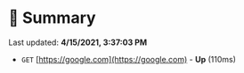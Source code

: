 # 📖 Summary
Last updated: **4/15/2021, 3:37:03 PM**

- `GET` [https://google.com](https://google.com) - **Up** (110ms)
